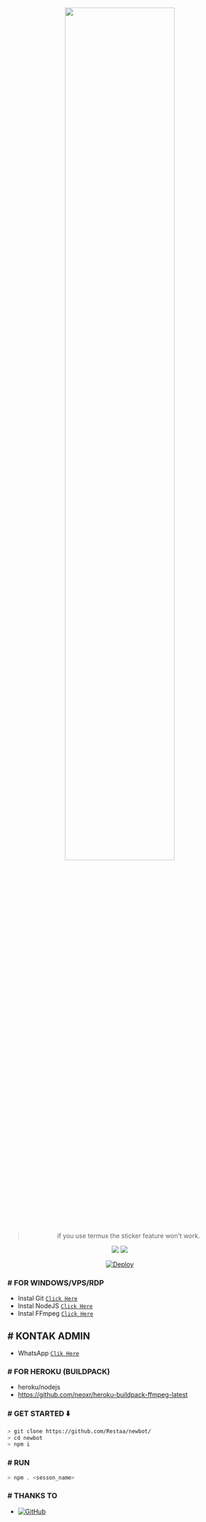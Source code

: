 <br>
<p align="center"><img width="70%" src="https://telegra.ph/file/df5397e6ed9ebcd05c0cb.jpg"></p>
<div align="center">

> if you use termux the sticker feature won't work.

<p>
  <img src ="https://img.shields.io/badge/npm-v7.20.3-green.svg" />
  <img src="https://img.shields.io/badge/node-%3E=17.x-darkgreen.svg" />
</p>

[![Deploy](https://www.herokucdn.com/deploy/button.svg)](https://heroku.com/deploy?template=https://github.com/Restaa/newbot/)
</div>

### # FOR WINDOWS/VPS/RDP

* Instal Git [`Click Here`](https://git-scm.com/downloads)
* Instal NodeJS [`Click Here`](https://nodejs.org/en/download)
* Instal FFmpeg [`Click Here`](https://ffmpeg.org/download.html)

## # KONTAK ADMIN

* WhatsApp [`Clik Here`](http://wa.me/6283853152230)

### # FOR HEROKU (BUILDPACK)

* heroku/nodejs
* https://github.com/neoxr/heroku-buildpack-ffmpeg-latest

### # GET STARTED ⬇️

```bash
> git clone https://github.com/Restaa/newbot/
> cd newbot
> npm i
```
### # RUN

```bash
> npm . <sesson_name>
```

### # THANKS TO

* <a href="https://github.com/adiwajshing/Baileys"><img alt="GitHub" src="https://img.shields.io/badge/@adiwajshing/Baileys%20-%23121011.svg?style=flat-square&logo=npm&color=white"/></a>
